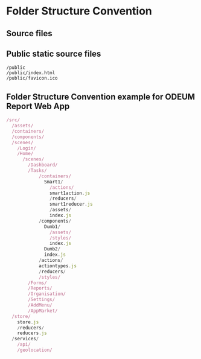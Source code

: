# Folder Structure Convention

## Source files 

## Public static source files 
```
/public
/public/index.html
/public/favicon.ico
```

## Folder Structure Convention example for ODEUM Report Web App

```javascript
/src/
  /assets/
  /containers/
  /components/
  /scenes/
    /Login/ 
    /Home/
      /scenes/
        /Dashboard/
        /Tasks/
            /containers/
              Smart1/
                /actions/
                smart1action.js
                /reducers/
                smart1reducer.js
                /assets/
                index.js
            /components/
              Dumb1/
                /assets/
                /styles/
                index.js
              Dumb2/
              index.js
            /actions/
            actiontypes.js
            /reducers/
            /styles/
        /Forms/
        /Reports/
        /Organisation/
        /Settings/
        /AddMenu/
        /AppMarket/
  /store/
    store.js
    /reducers/
    reducers.js
  /services/
    /api/
    /geolocation/           
```

